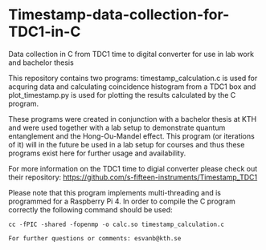 # Timestamp-data-collection-for-TDC1-in-C
Data collection in C from TDC1 time to digital converter for use in lab work and bachelor thesis

This repository contains two programs: timestamp_calculation.c is used for acquring data and calculating coincidence histogram from a TDC1 box and plot_timestamp.py is used for plotting the results calculated by the C program. 

These programs were created in conjunction with a bachelor thesis at KTH and were used together with a lab setup to demonstrate quantum entanglement and the Hong-Ou-Mandel effect. This program (or iterations of it) will in the future be used in a lab setup for courses and thus these programs exist here for further usage and availability.

For more information on the TDC1 time to digial converter please check out their repository: https://github.com/s-fifteen-instruments/Timestamp_TDC1

Please note that this program implements multi-threading and is programmed for a Raspberry Pi 4. In order to compile the C program correctly the following command should be used: 

```
cc -fPIC -shared -fopenmp -o calc.so timestamp_calculation.c

For further questions or comments: esvanb@kth.se
